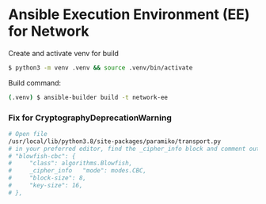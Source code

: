 # Ansible Execution Environment (EE) for Network

Create and activate venv for build
```bash
$ python3 -m venv .venv && source .venv/bin/activate
```

Build command:
```bash
(.venv) $ ansible-builder build -t network-ee
```

### Fix for CryptographyDeprecationWarning

```bash
# Open file
/usr/local/lib/python3.8/site-packages/paramiko/transport.py
# in your preferred editor, find the _cipher_info block and comment out section
# "blowfish-cbc": {
#     "class": algorithms.Blowfish,
#     _cipher_info   "mode": modes.CBC,
#     "block-size": 8,
#     "key-size": 16,
# },
```
